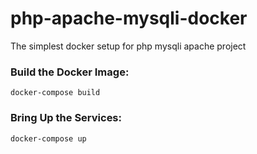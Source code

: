 # php-apache-mysqli-docker
The simplest docker setup for php mysqli apache project
### Build the Docker Image:
```http
docker-compose build
```
### Bring Up the Services:

```http
docker-compose up
```
